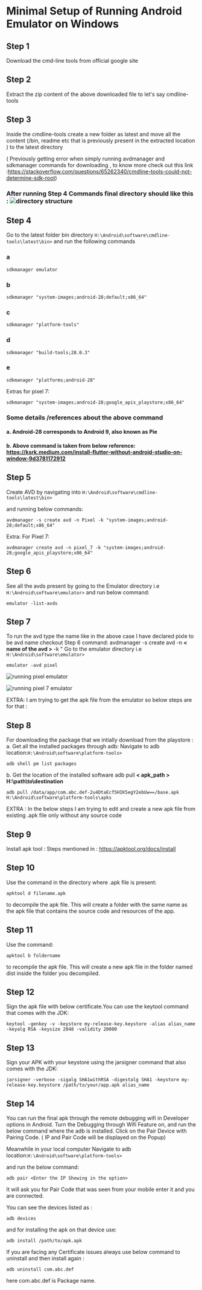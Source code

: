 # Minimal Setup of Running Android Emulator on Windows

## Step 1

 Download the cmd-line tools from official google site

## Step 2

 Extract the zip content of the above downloaded file to let's say cmdline-tools

## Step 3

 Inside the cmdline-tools create a new folder as latest and move all the content (/bin, readme etc that is previously present in the extracted location ) to the latest directory

( Previously getting error when simply running avdmanager and sdkmanager commands for downloading , to know more check out this link :<https://stackoverflow.com/questions/65262340/cmdline-tools-could-not-determine-sdk-root>)

### After running Step 4 Commands final directory should like this : ![directory structure](./img/Folder%20Directory.png)

## Step 4

 Go to the latest folder bin directory ```H:\Android\software\cmdline-tools\latest\bin>``` and run the following commands

### a

 ```
 sdkmanager emulator
 ```

### b

```
sdkmanager "system-images;android-28;default;x86_64"
```

### c

```
sdkmanager "platform-tools"
```

### d

```
sdkmanager "build-tools;28.0.3"
```

### e

```
sdkmanager "platforms;android-28"
```

Extras for pixel 7:

```
sdkmanager "system-images;android-28;google_apis_playstore;x86_64"
```

### Some details /references about the above command

#### a. Android-28 corresponds to **Android 9**, also known as **Pie**

#### b. Above command is taken from below reference: <https://ksrk.medium.com/install-flutter-without-android-studio-on-window-9d3781172912>

## Step 5

 Create AVD by navigating into ```H:\Android\software\cmdline-tools\latest\bin>```

 and running below commands:

```
avdmanager -s create avd -n Pixel -k "system-images;android-28;default;x86_64"
```

Extra: For Pixel 7:

```
avdmanager create avd -n pixel_7 -k "system-images;android-28;google_apis_playstore;x86_64"
```

## Step 6

 See all the avds present by going to the Emulator directory i.e ```H:\Android\software\emulator>```
and run below command:

```
emulator -list-avds
```

## Step 7

 To run the avd type the name like in the above case I have declared pixle to be avd name checkout Step 6 command: avdmanager -s create avd -n <b> &lt; name of the avd &gt;  </b> -k "
Go to the emulator directory i.e ```H:\Android\software\emulator>```

```
emulator -avd pixel
```

![running pixel emulator](./img/pixel-device.png)

![running pixel 7 emulator](./img/pixel_7.png)

EXTRA: I am trying to get the apk file from the emulator so below steps are for that :

## Step 8

For downloading the package that we intially download from the playstore :
a. Get all the installed packages through adb:
Navigate to adb location:```H:\Android\software\platform-tools>```

```
adb shell pm list packages
```

b. Get the location of the installed software
adb pull <b> &lt; apk_path &gt; H:\path\to\destination </b>

```
adb pull /data/app/com.abc.def-2u4DtaEcf5HIK5egY2ebUw==/base.apk H:\Android\software\platform-tools\apks
```

EXTRA : In the below steps I am trying to edit and create a new apk file from existing .apk file only without any source code

## Step 9

Install apk tool : Steps mentioned in : <https://apktool.org/docs/install>

## Step 10

Use the command in the directory where .apk file is present:

```
apktool d filename.apk
```

to decompile the apk file. This will create a folder with the same name as the apk file that contains the source code and resources of the app.

## Step 11

Use the command:

```
apktool b foldername
```

to recompile the apk file. This will create a new apk file in the folder named dist inside the folder you decompiled.

## Step 12

Sign the apk file with below certificate.You can use the keytool command that comes with the JDK:

```
keytool -genkey -v -keystore my-release-key.keystore -alias alias_name -keyalg RSA -keysize 2048 -validity 20000
```

## Step 13

Sign your APK with your keystore using the jarsigner command that also comes with the JDK:

```
jarsigner -verbose -sigalg SHA1withRSA -digestalg SHA1 -keystore my-release-key.keystore /path/to/your/app.apk alias_name
```

## Step 14

You can run the final apk through the remote debugging wifi in Developer options in Android.
Turn the Debugging through Wifi Feature on, and run the below command where the adb is installed.
Click on the Pair Device with Pairing Code.
( IP and Pair Code will be displayed on the Popup)

Meanwhile in your local computer Navigate to adb location:```H:\Android\software\platform-tools>```

and run the below command:

```
adb pair <Enter the IP Showing in the option>
```

It will ask you for Pair Code that was seen from your mobile
enter it and you are connected.

You can see the devices listed as :

```
adb devices
```

and for installing the apk on that device use:

```
adb install /path/to/apk.apk
```

If you are facing any Certificate issues always use below command to uninstall and then install again :

```
adb uninstall com.abc.def 
```

here com.abc.def is  Package name.
